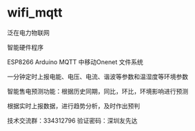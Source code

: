 # wifi_mqtt
泛在电力物联网

智能硬件程序

ESP8266 Arduino MQTT 中移动Onenet 文件系统

一分钟定时上报电能、电压、电流、谐波等参数和温湿度等环境参数

智能售电预测功能：根据历史同期，同比，环比，环境影响进行预测

根据实时上报数据，进行趋势分析，及时作出预判


技术交流群：334312796 验证密码：深圳友先达
